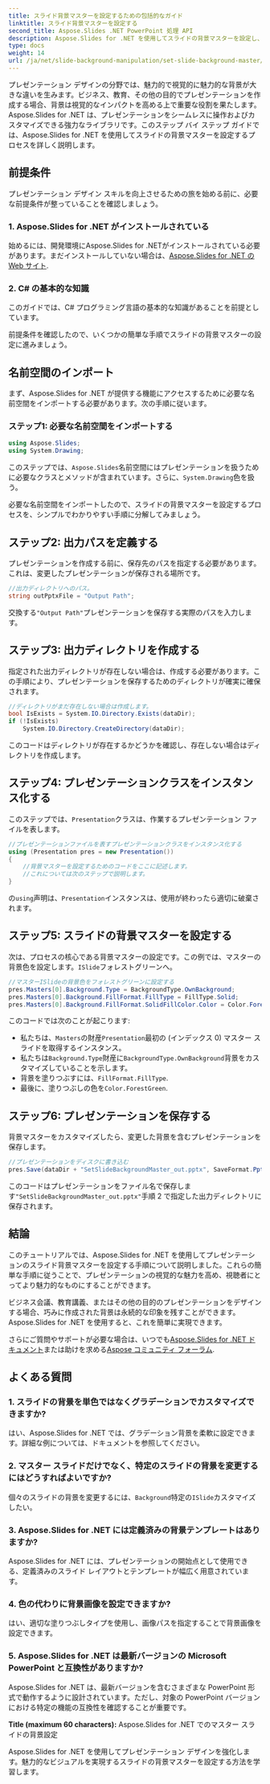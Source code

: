 ```yaml
---
title: スライド背景マスターを設定するための包括的なガイド
linktitle: スライド背景マスターを設定する
second_title: Aspose.Slides .NET PowerPoint 処理 API
description: Aspose.Slides for .NET を使用してスライドの背景マスターを設定し、プレゼンテーションを視覚的に強化する方法を学びます。
type: docs
weight: 14
url: /ja/net/slide-background-manipulation/set-slide-background-master/
---
```


プレゼンテーション デザインの分野では、魅力的で視覚的に魅力的な背景が大きな違いを生みます。ビジネス、教育、その他の目的でプレゼンテーションを作成する場合、背景は視覚的なインパクトを高める上で重要な役割を果たします。Aspose.Slides for .NET は、プレゼンテーションをシームレスに操作およびカスタマイズできる強力なライブラリです。このステップ バイ ステップ ガイドでは、Aspose.Slides for .NET を使用してスライドの背景マスターを設定するプロセスを詳しく説明します。 

## 前提条件

プレゼンテーション デザイン スキルを向上させるための旅を始める前に、必要な前提条件が整っていることを確認しましょう。

### 1. Aspose.Slides for .NET がインストールされている

始めるには、開発環境にAspose.Slides for .NETがインストールされている必要があります。まだインストールしていない場合は、[Aspose.Slides for .NET の Web サイト](https://releases.aspose.com/slides/net/).

### 2. C# の基本的な知識

このガイドでは、C# プログラミング言語の基本的な知識があることを前提としています。

前提条件を確認したので、いくつかの簡単な手順でスライドの背景マスターの設定に進みましょう。

## 名前空間のインポート

まず、Aspose.Slides for .NET が提供する機能にアクセスするために必要な名前空間をインポートする必要があります。次の手順に従います。

### ステップ1: 必要な名前空間をインポートする

```csharp
using Aspose.Slides;
using System.Drawing;
```

このステップでは、`Aspose.Slides`名前空間にはプレゼンテーションを扱うために必要なクラスとメソッドが含まれています。さらに、`System.Drawing`色を扱う。

必要な名前空間をインポートしたので、スライドの背景マスターを設定するプロセスを、シンプルでわかりやすい手順に分解してみましょう。

## ステップ2: 出力パスを定義する

プレゼンテーションを作成する前に、保存先のパスを指定する必要があります。これは、変更したプレゼンテーションが保存される場所です。

```csharp
//出力ディレクトリへのパス。
string outPptxFile = "Output Path";
```

交換する`"Output Path"`プレゼンテーションを保存する実際のパスを入力します。

## ステップ3: 出力ディレクトリを作成する

指定された出力ディレクトリが存在しない場合は、作成する必要があります。この手順により、プレゼンテーションを保存するためのディレクトリが確実に確保されます。

```csharp
//ディレクトリがまだ存在しない場合は作成します。
bool IsExists = System.IO.Directory.Exists(dataDir);
if (!IsExists)
    System.IO.Directory.CreateDirectory(dataDir);
```

このコードはディレクトリが存在するかどうかを確認し、存在しない場合はディレクトリを作成します。

## ステップ4: プレゼンテーションクラスをインスタンス化する

このステップでは、`Presentation`クラスは、作業するプレゼンテーション ファイルを表します。

```csharp
//プレゼンテーションファイルを表すプレゼンテーションクラスをインスタンス化する
using (Presentation pres = new Presentation())
{
    //背景マスターを設定するためのコードをここに記述します。
    //これについては次のステップで説明します。
}
```

の`using`声明は、`Presentation`インスタンスは、使用が終わったら適切に破棄されます。

## ステップ5: スライドの背景マスターを設定する

次は、プロセスの核心である背景マスターの設定です。この例では、マスターの背景色を設定します。`ISlide`フォレストグリーンへ。 

```csharp
//マスターISlideの背景色をフォレストグリーンに設定する
pres.Masters[0].Background.Type = BackgroundType.OwnBackground;
pres.Masters[0].Background.FillFormat.FillType = FillType.Solid;
pres.Masters[0].Background.FillFormat.SolidFillColor.Color = Color.ForestGreen;
```

このコードでは次のことが起こります:

- 私たちは、`Masters`の財産`Presentation`最初の (インデックス 0) マスター スライドを取得するインスタンス。
- 私たちは`Background.Type`財産に`BackgroundType.OwnBackground`背景をカスタマイズしていることを示します。
- 背景を塗りつぶすには、`FillFormat.FillType`.
- 最後に、塗りつぶしの色を`Color.ForestGreen`.

## ステップ6: プレゼンテーションを保存する

背景マスターをカスタマイズしたら、変更した背景を含むプレゼンテーションを保存します。

```csharp
//プレゼンテーションをディスクに書き込む
pres.Save(dataDir + "SetSlideBackgroundMaster_out.pptx", SaveFormat.Pptx);
```

このコードはプレゼンテーションをファイル名で保存します`"SetSlideBackgroundMaster_out.pptx"`手順 2 で指定した出力ディレクトリに保存されます。

## 結論

このチュートリアルでは、Aspose.Slides for .NET を使用してプレゼンテーションのスライド背景マスターを設定する手順について説明しました。これらの簡単な手順に従うことで、プレゼンテーションの視覚的な魅力を高め、視聴者にとってより魅力的なものにすることができます。

ビジネス会議、教育講義、またはその他の目的のプレゼンテーションをデザインする場合、巧みに作成された背景は永続的な印象を残すことができます。Aspose.Slides for .NET を使用すると、これを簡単に実現できます。

さらにご質問やサポートが必要な場合は、いつでも[Aspose.Slides for .NET ドキュメント](https://reference.aspose.com/slides/net/)または助けを求める[Aspose コミュニティ フォーラム](https://forum.aspose.com/).

## よくある質問

### 1. スライドの背景を単色ではなくグラデーションでカスタマイズできますか?

はい、Aspose.Slides for .NET では、グラデーション背景を柔軟に設定できます。詳細な例については、ドキュメントを参照してください。

### 2. マスター スライドだけでなく、特定のスライドの背景を変更するにはどうすればよいですか?

個々のスライドの背景を変更するには、`Background`特定の`ISlide`カスタマイズしたい。

### 3. Aspose.Slides for .NET には定義済みの背景テンプレートはありますか?

Aspose.Slides for .NET には、プレゼンテーションの開始点として使用できる、定義済みのスライド レイアウトとテンプレートが幅広く用意されています。

### 4. 色の代わりに背景画像を設定できますか?

はい、適切な塗りつぶしタイプを使用し、画像パスを指定することで背景画像を設定できます。

### 5. Aspose.Slides for .NET は最新バージョンの Microsoft PowerPoint と互換性がありますか?

Aspose.Slides for .NET は、最新バージョンを含むさまざまな PowerPoint 形式で動作するように設計されています。ただし、対象の PowerPoint バージョンにおける特定の機能の互換性を確認することが重要です。




**Title (maximum 60 characters):** Aspose.Slides for .NET でのマスター スライドの背景設定

Aspose.Slides for .NET を使用してプレゼンテーション デザインを強化します。魅力的なビジュアルを実現するスライドの背景マスターを設定する方法を学習します。